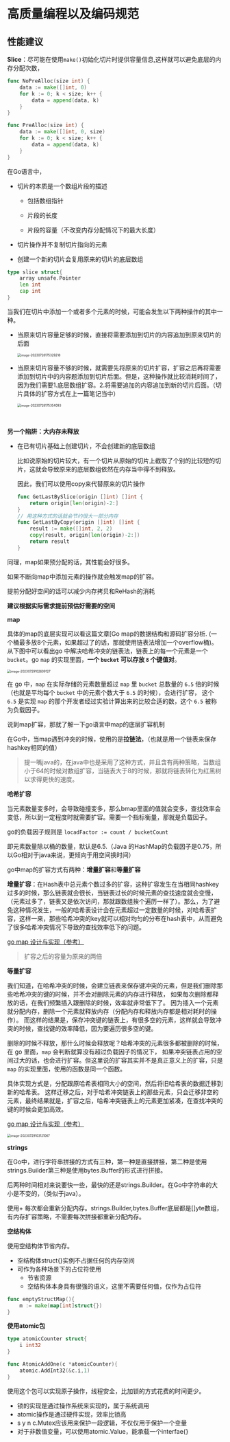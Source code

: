 #  高质量编程以及编码规范



## 性能建议

**Slice**：尽可能在使用`make()`初始化切片时提供容量信息,这样就可以避免底层的内存分配次数， 

```go
func NoPreAlloc(size int) {
	data := make([]int, 0)
	for k := 0; k < size; k++ {
		data = append(data, k)
	}
}

func PreAlloc(size int) {
	data := make([]int, 0, size)
	for k := 0; k < size; k++ {
		data = append(data, k)
	}
}
```

在Go语言中，

+ 切片的本质是一个数组片段的描述

	+ 包括数组指针

	+ 片段的长度

	+ 片段的容量（不改变内存分配情况下的最大长度）

+ 切片操作并不复制切片指向的元素
+ 创建一个新的切片会复用原来的切片的底层数组

```go
type slice struct{
	array unsafe.Pointer
	len int
	cap int
}
```

当我们在切片中添加一个或者多个元素的时候，可能会发生以下两种操作的其中一种。

+ 当原来切片容量足够的时候，直接将需要添加到切片的内容追加到原来切片的后面

	<img src="高质量编程以及编码规范.assets/image-20230728175329218.png" alt="image-20230728175329218" style="zoom:50%;" />

+ 当原来切片容量不够的时候，就需要先将原来的切片扩容，扩容之后再将需要添加到切片中的内容题添加到切片后面。但是，这种操作就比较消耗时间了，因为我们需要1.底层数组扩容。2.将需要追加的内容追加到新的切片后面。（切片具体的扩容方式在上一篇笔记当中）

	<img src="高质量编程以及编码规范.assets/image-20230728175354093.png" alt="image-20230728175354093" style="zoom:50%;" />

​		

**另一个陷阱：大内存未释放**

+ 在已有切片基础上创建切片，不会创建新的底层数组

	比如说原始的切片较大，有一个切片从原始的切片上截取了个别的比较短的切片，这就会导致原来的底层数组依然在内存当中得不到释放。

	因此，我们可以使用copy来代替原来的切片操作

	```go
	func GetLastBySlice(origin []int) []int {
		return origin[len(origin)-2:]
	}
	// 用这种方式的话就会节约很大一部分内存
	func GetLastByCopy(origin []int) []int {
		result := make([]int, 2, 2)
		copy(result, origin[len(origin)-2:])
		return result
	}
	```

	

同理，map如果预分配的话，其性能会好很多。

如果不断向map中添加元素的操作就会触发map的扩容。

提前分配好空间的话可以减少内存拷贝和ReHash的消耗

**建议根据实际需求提前预估好需要的空间**



**map**

具体的map的底层实现可以看这篇文章[Go map的数据结构和源码扩容分析. (一个桶最多放8个元素，如果超过了的话，那就使用链表法增加一个overflow桶)。从下图中可以看出go 中解决哈希冲突的链表法，链表上的每一个元素是一个 `bucket`。go `map` 的实现里面，**一个 `bucket` 可以存放 `8` 个键值对**。

<img src="高质量编程以及编码规范.assets/image-20230729102609127.png" alt="image-20230729102609127" style="zoom:50%;" />



在 go 中，`map` 在实际存储的元素数量超过 `map` 里 `bucket` 总数量的 `6.5` 倍的时候（也就是平均每个 `bucket` 中的元素个数大于 `6.5` 的时候），会进行扩容， 这个 `6.5` 是实现 `map` 的那个开发者经过实验计算出来的比较合适的数，这个 `6.5` 被称为负载因子。



说到map扩容，那就了解一下go语言中map的底层扩容机制

在Go中，当map遇到冲突的时候，使用的是**拉链法**，（也就是用一个链表来保存hashkey相同的值）

> 提一嘴java的，在java中也是采用了这种方式，并且含有两种策略，当数组小于64的时候对数组扩容，当链表大于8的时候，那就将链表转化为红黑树以求得更快的速度。



**哈希扩容**

当元素数量变多时，会导致碰撞变多，那么bmap里面的值就会变多，查找效率会变低，所以到一定程度时就需要扩容。需要一个指标衡量，那就是负载因子。

go的负载因子规则是 `locadFactor := count / bucketCount`

即元素数量除以桶的数量，默认是6.5.（Java 的HashMap的负载因子是0.75，所以Go相对于java来说，更倾向于用空间换时间）



go中map的扩容方式有两种：**增量扩容**和**等量扩容**

**增量扩容**：在Hash表中总元素个数过多的扩容，这种扩容发生在当相同hashkey过多的时候，那么链表就会很长，当链表过长的时候元素的查找速度就会变慢，（元素过多了，链表又是依次访问，那就跟数组挨个遍历一样了）。那么，为了避免这种情况发生，一般的哈希表设计会在元素超过一定数量的时候，对哈希表扩容，这样一来，那些哈希冲突的key就可以相对均匀的分布在hash表中，从而避免了很多哈希冲突情况下导致的查找效率低下的问题。



[go map 设计与实现（参考）](https://juejin.cn/post/7177582930313609273?searchId=20230728181459065DBBCB99C4FCD01969)



> 扩容之后的容量为原来的两倍



**等量扩容**

我们知道，在哈希冲突的时候，会建立链表来保存键冲突的元素，但是我们删除那些哈希冲突的键的时候，并不会对删除元素的内存进行释放， 如果每次删除都释放的话，在我们频繁插入跟删除的时候，效率就非常低下了。 因为插入一个元素就分配内存，删除一个元素就释放内存（分配内存和释放内存都是相对耗时的操作）。 而这样的结果是，保存冲突键的链表上，有很多空的元素，这样就会导致冲突的时候，查找键的效率降低，因为要遍历很多空的键。

删除的时候不释放，那什么时候会释放呢？哈希冲突的元素很多都被删除的时候，在 go 里面，`map` 会判断就算没有超过负载因子的情况下， 如果冲突链表占用的空间过大的话，也会进行扩容。但这里说的扩容其实并不是真正意义上的扩容，只是 `map` 的实现里面，使用的函数是同一个函数。

具体实现方式是，分配跟原哈希表相同大小的空间，然后将旧哈希表的数据迁移到新的哈希表。 这样迁移之后，对于哈希冲突链表上的那些元素，只会迁移非空的元素，最终结果就是，扩容之后，哈希冲突链表上的元素更加紧凑，在查找冲突的键的时候会更加高效。



[go map 设计与实现（参考）](https://juejin.cn/post/7177582930313609273?searchId=20230728181459065DBBCB99C4FCD01969)

<img src="高质量编程以及编码规范.assets/image-20230729103121067.png" alt="image-20230729103121067" style="zoom:50%;" />

**strings**

在Go中，进行字符串拼接的方式有三种，第一种是直接拼接，第二种是使用strings.Builder第三种是使用bytes.Buffer的形式进行拼接。

后两种时间相对来说要快一些，最快的还是strings.Builder。在Go中字符串的大小是不变的，（类似于java）。

使用+ 每次都会重新分配内存。strings.Builder,bytes.Buffer底层都是[]yte数组，有内存扩容策略，不需要每次拼接都重新分配内存。



**空结构体**

使用空结构体节省内存。

+ 空结构体struct{}实例不占据任何的内存空间
+ 可作为各种场景下的占位符使用
	+ 节省资源
	+ 空结构体本身具有很强的语义，这里不需要任何值，仅作为占位符

```go
func emptyStructMap(){
	m := make(map[int]struct{})
}
```

**使用atomic包**

```go
type atomicCounter struct{
	i int32
}

func AtomicAddOne(c *atomicCounter){
	atomic.AddInt32(&c.i,1)
}
```

使用这个包可以实现原子操作，线程安全，比加锁的方式花费的时间更少。

+ 锁的实现是通过操作系统来实现的，属于系统调用
+ atomic操作是通过硬件实现，效率比锁高
+ s y n c.Mutex应该用来保护一段逻辑，不仅仅用于保护一个变量
+ 对于非数值变量，可以使用atomic.Value，能承载一个interfae{}


